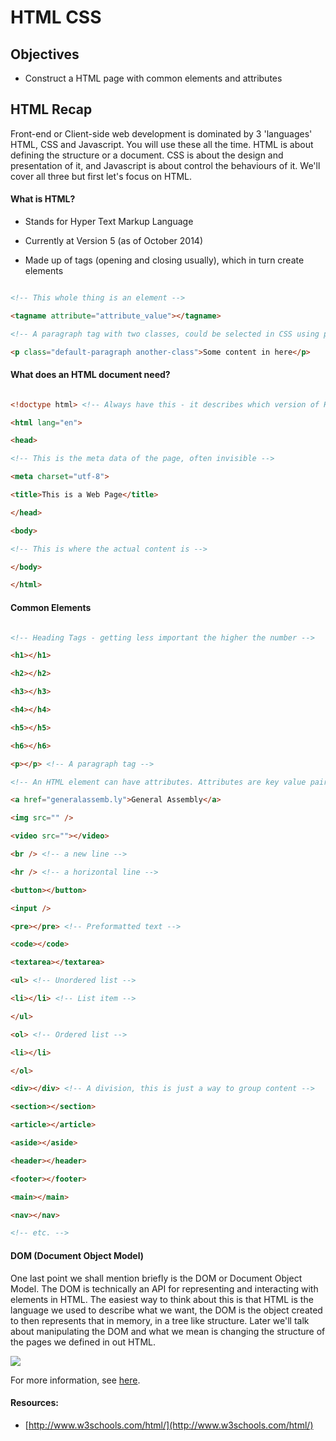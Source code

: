 # HTML CSS

## Objectives

- Construct a HTML page with common elements and attributes

## HTML Recap

Front-end or Client-side web development is dominated by 3 'languages' HTML, CSS and Javascript. You will use these all the time. HTML is about defining the structure or a document. CSS is about the design and presentation of it, and Javascript is about control the behaviours of it. We'll cover all three but first let's focus on HTML.

#### What is HTML?

* Stands for Hyper Text Markup Language

* Currently at Version 5 (as of October 2014)

* Made up of tags (opening and closing usually), which in turn create elements


```html

<!-- This whole thing is an element -->

<tagname attribute="attribute_value"></tagname>

<!-- A paragraph tag with two classes, could be selected in CSS using p.default-paragraph.another-class {} -->

<p class="default-paragraph another-class">Some content in here</p>

```

#### What does an HTML document need?

```html

<!doctype html> <!-- Always have this - it describes which version of HTML you are using -->

<html lang="en">

<head>

<!-- This is the meta data of the page, often invisible -->

<meta charset="utf-8">

<title>This is a Web Page</title>

</head>

<body>

<!-- This is where the actual content is -->

</body>

</html>

```

#### Common Elements

```html

<!-- Heading Tags - getting less important the higher the number -->

<h1></h1>

<h2></h2>

<h3></h3>

<h4></h4>

<h5></h5>

<h6></h6>

<p></p> <!-- A paragraph tag -->

<!-- An HTML element can have attributes. Attributes are key value pairs (just like javascript objects) that provide additional information. They look like this. -->

<a href="generalassemb.ly">General Assembly</a>

<img src="" />

<video src=""></video>

<br /> <!-- a new line -->

<hr /> <!-- a horizontal line -->

<button></button>

<input />

<pre></pre> <!-- Preformatted text -->

<code></code>

<textarea></textarea>

<ul> <!-- Unordered list -->

<li></li> <!-- List item -->

</ul>

<ol> <!-- Ordered list -->

<li></li>

</ol>

<div></div> <!-- A division, this is just a way to group content -->

<section></section>

<article></article>

<aside></aside>

<header></header>

<footer></footer>

<main></main>

<nav></nav>

<!-- etc. -->

````

#### DOM (Document Object Model)

One last point we shall mention briefly is the DOM or Document Object Model. The DOM is technically an API for representing and interacting with elements in HTML. The easiest way to think about this is that HTML is the language we used to describe what we want, the DOM is the object created to then represents that in memory, in a tree like structure. Later we'll talk about manipulating the DOM and what we mean is changing the structure of the pages we defined in out HTML.

![](https://www.w3.org/TR/DOM-Level-2-Core/images/table.gif)

For more information, see [here](https://developer.mozilla.org/en/docs/Web/HTML/Element).

#### Resources:

* [http://www.w3schools.com/html/](http://www.w3schools.com/html/)
